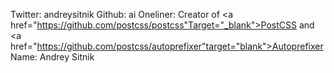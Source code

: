 Twitter: andreysitnik
Github: ai
Oneliner: Creator of <a href="https://github.com/postcss/postcss"Target="_blank">PostCSS</a> and <a href="https://github.com/postcss/autoprefixer"target="blank">Autoprefixer</a>
Name: Andrey Sitnik
